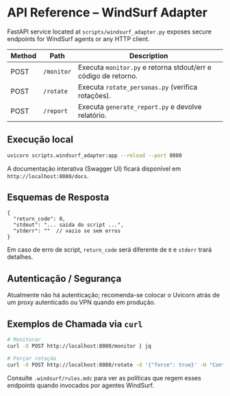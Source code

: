 # API Reference – WindSurf Adapter

FastAPI service located at `scripts/windsurf_adapter.py` exposes secure endpoints for WindSurf agents or any HTTP client.

| Method | Path        | Description                             |
|--------|-------------|-----------------------------------------|
| POST   | `/monitor`  | Executa `monitor.py` e retorna stdout/err e código de retorno. |
| POST   | `/rotate`   | Executa `rotate_personas.py` (verifica rotações). |
| POST   | `/report`   | Executa `generate_report.py` e devolve relatório. |

## Execução local

```bash
uvicorn scripts.windsurf_adapter:app --reload --port 8080
```

A documentação interativa (Swagger UI) ficará disponível em `http://localhost:8080/docs`.

## Esquemas de Resposta

```jsonc
{
  "return_code": 0,
  "stdout": "... saída do script ...",
  "stderr": ""  // vazio se sem erros
}
```

Em caso de erro de script, `return_code` será diferente de `0` e `stderr` trará detalhes.

## Autenticação / Segurança

Atualmente não há autenticação; recomenda-se colocar o Uvicorn atrás de um proxy autenticado ou VPN quando em produção.

## Exemplos de Chamada via `curl`

```bash
# Monitorar
curl -X POST http://localhost:8080/monitor | jq

# Forçar rotação
curl -X POST http://localhost:8080/rotate -d '{"force": true}' -H "Content-Type: application/json"
```

Consulte `.windsurf/rules.mdc` para ver as políticas que regem esses endpoints quando invocados por agentes WindSurf.
